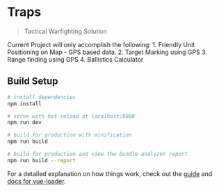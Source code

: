 # Traps

> Tactical Warfighting Solution

Current Project will only accomplish the following:
    1. Friendly Unit Positioning on Map - GPS based data. 
    2. Target Marking using GPS
    3. Range finding using GPS
    4. Ballistics Calculator

## Build Setup

``` bash
# install dependencies
npm install

# serve with hot reload at localhost:8080
npm run dev

# build for production with minification
npm run build

# build for production and view the bundle analyzer report
npm run build --report
```

For a detailed explanation on how things work, check out the [guide](http://vuejs-templates.github.io/webpack/) and [docs for vue-loader](http://vuejs.github.io/vue-loader).

